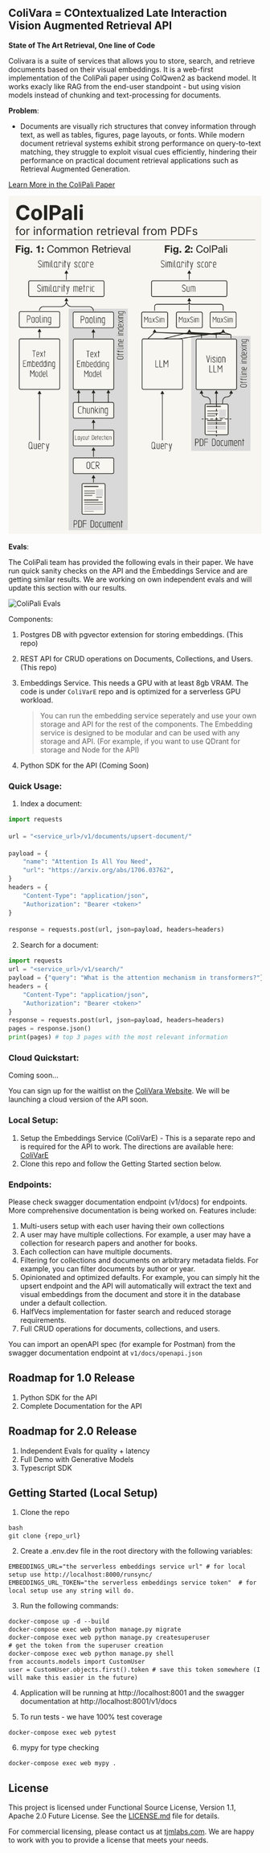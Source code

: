 ## ColiVara = COntextualized Late Interaction Vision Augmented Retrieval API

**State of The Art Retrieval, One line of Code**

Colivara is a suite of services that allows you to store, search, and retrieve documents based on their visual embeddings. It is a web-first implementation of the ColiPali paper using ColQwen2 as backend model. It works exacly like RAG from the end-user standpoint - but using vision models instead of chunking and text-processing for documents.

**Problem**:

- Documents are visually rich structures that convey information through text, as well as tables, figures, page layouts, or fonts. While modern document retrieval systems exhibit strong performance on query-to-text matching, they struggle to exploit visual cues efficiently, hindering their performance on practical document retrieval applications such as Retrieval Augmented Generation.

[Learn More in the ColiPali Paper](https://arxiv.org/abs/2407.01449)

![ColiPali Explainer](docs/colipali-explainer.jpg)

**Evals**:

The ColiPali team has provided the following evals in their paper. We have run quick sanity checks on the API and the Embeddings Service and are getting similar results. We are working on own independent evals and will update this section with our results.

![ColiPali Evals](docs/colipali-evals.jpg)

Components:

1. Postgres DB with pgvector extension for storing embeddings. (This repo)
2. REST API for CRUD operations on Documents, Collections, and Users. (This repo)
3. Embeddings Service. This needs a GPU with at least 8gb VRAM. The code is under `ColiVarE` repo and is optimized for a serverless GPU workload.

   > You can run the embedding service seperately and use your own storage and API for the rest of the components. The Embedding service is designed to be modular and can be used with any storage and API. (For example, if you want to use QDrant for storage and Node for the API)

4. Python SDK for the API (Coming Soon)

### Quick Usage:

1. Index a document:

```python
import requests

url = "<service_url>/v1/documents/upsert-document/"

payload = {
    "name": "Attention Is All You Need",
    "url": "https://arxiv.org/abs/1706.03762",
}
headers = {
    "Content-Type": "application/json",
    "Authorization": "Bearer <token>"
}

response = requests.post(url, json=payload, headers=headers)
```

2. Search for a document:

```python
import requests
url = "<service_url>/v1/search/"
payload = {"query": "What is the attention mechanism in transformers?"}
headers = {
    "Content-Type": "application/json",
    "Authorization": "Bearer <token>"
}
response = requests.post(url, json=payload, headers=headers)
pages = response.json()
print(pages) # top 3 pages with the most relevant information
```

### Cloud Quickstart:

Coming soon...

You can sign up for the waitlist on the [ColiVara Website](https://colivara.com). We will be launching a cloud version of the API soon.

### Local Setup:

1. Setup the Embeddings Service (ColiVarE) - This is a separate repo and is required for the API to work. The directions are available here: [ColiVarE](https://github.com/tjmlabs/ColiVarE/blob/main/readme.md)
2. Clone this repo and follow the Getting Started section below.

### Endpoints:

Please check swagger documentation endpoint (v1/docs) for endpoints. More comprehensive documentation is being worked on. Features include:

1. Multi-users setup with each user having their own collections
2. A user may have multiple collections. For example, a user may have a collection for research papers and another for books.
3. Each collection can have multiple documents.
4. Filtering for collections and documents on arbitrary metadata fields. For example, you can filter documents by author or year.
5. Opinionated and optimized defaults. For example, you can simply hit the upsert endpoint and the API will automatically will extract the text and visual embeddings from the document and store it in the database under a default collection.
6. HalfVecs implementation for faster search and reduced storage requirements.
7. Full CRUD operations for documents, collections, and users.

You can import an openAPI spec (for example for Postman) from the swagger documentation endpoint at `v1/docs/openapi.json`

## Roadmap for 1.0 Release

1.  Python SDK for the API
2.  Complete Documentation for the API

## Roadmap for 2.0 Release

1. Independent Evals for quality + latency
2. Full Demo with Generative Models
3. Typescript SDK

## Getting Started (Local Setup)

1. Clone the repo

```
bash
git clone {repo_url}
```

2. Create a .env.dev file in the root directory with the following variables:

```
EMBEDDINGS_URL="the serverless embeddings service url" # for local setup use http://localhost:8000/runsync/
EMBEDDINGS_URL_TOKEN="the serverless embeddings service token"  # for local setup use any string will do.
```

3. Run the following commands:

```
docker-compose up -d --build
docker-compose exec web python manage.py migrate
docker-compose exec web python manage.py createsuperuser
# get the token from the superuser creation
docker-compose exec web python manage.py shell
from accounts.models import CustomUser
user = CustomUser.objects.first().token # save this token somewhere (I will make this easier in the future)
```

4. Application will be running at http://localhost:8001 and the swagger documentation at http://localhost:8001/v1/docs

5. To run tests - we have 100% test coverage

```
docker-compose exec web pytest
```

6. mypy for type checking

```
docker-compose exec web mypy .
```

## License

This project is licensed under Functional Source License, Version 1.1, Apache 2.0 Future License. See the [LICENSE.md](LICENSE.md) file for details.

For commercial licensing, please contact us at [tjmlabs.com](https://tjmlabs.com). We are happy to work with you to provide a license that meets your needs.
